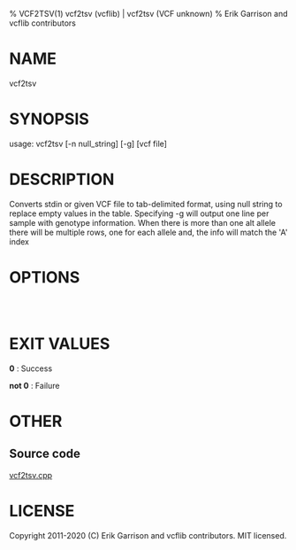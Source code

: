 % VCF2TSV(1) vcf2tsv (vcflib) | vcf2tsv (VCF unknown)
% Erik Garrison and vcflib contributors

# NAME

vcf2tsv

# SYNOPSIS

usage: vcf2tsv [-n null_string] [-g] [vcf file]

# DESCRIPTION

Converts stdin or given VCF file to tab-delimited format, using null string to replace empty values in the table. Specifying -g will output one line per sample with genotype information. When there is more than one alt allele there will be multiple rows, one for each allele and, the info will match the 'A' index

# OPTIONS

```



```

# EXIT VALUES

**0**
: Success

**not 0**
: Failure

# OTHER

## Source code

[vcf2tsv.cpp](https://github.com/vcflib/vcflib/blob/master/src/vcf2tsv.cpp)

# LICENSE

Copyright 2011-2020 (C) Erik Garrison and vcflib contributors. MIT licensed.

<!--
  Created with ./scripts/bin2md.rb scripts/bin2md-template.erb
-->
